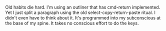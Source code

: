 Old habits die hard. I'm using an outliner that has cmd-return implemented. Yet I just split a paragraph using the old select-copy-return-paste ritual. I didn't even have to think about it. It's programmed into my subconscious at the base of my spine. It takes no conscious effort to do the keys. 

